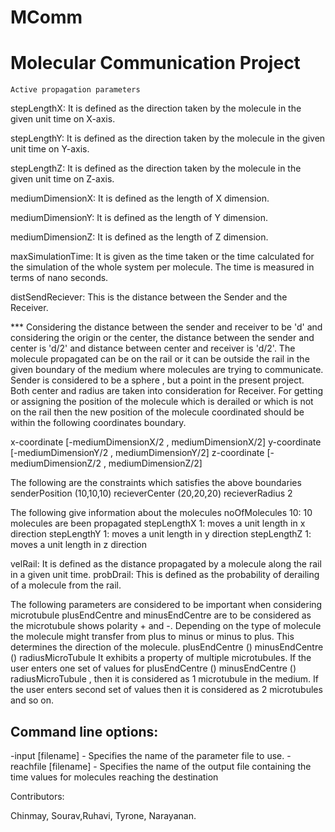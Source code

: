 MComm
=====

Molecular Communication Project
================================

	Active propagation parameters

stepLengthX: It is defined as the direction taken by the molecule in the given unit time on X-axis.
 
stepLengthY: It is defined as the direction taken by the molecule in the given unit time on Y-axis.
 
stepLengthZ: It is defined as the direction taken by the molecule in the given unit time on Z-axis.
  
mediumDimensionX: It is defined as the length of X dimension.
	
mediumDimensionY: It is defined as the length of Y dimension.
	
mediumDimensionZ: It is defined as the length of Z dimension.
	
maxSimulationTime: It is given as the time taken or the time calculated for the simulation of the whole system per molecule.
                   The time is measured in terms of nano seconds.
	
distSendReciever: This is the distance between the Sender and the Receiver.
	
*** Considering the distance between the sender and receiver to be 'd' and  considering the origin or the center, the distance between the sender and  
    center is 'd/2' and distance between center and receiver is 'd/2'. The molecule propagated can be on the rail or it can be outside the rail in the 
    given boundary of the medium where molecules are trying to communicate.
    Sender is considered to be a sphere , but a point in the present project.
    Both center and radius are taken into consideration for Receiver.
    For getting or assigning the position of the molecule which is derailed or which is not on the rail then the new position of the molecule coordinated
    should be within the following coordinates boundary.
    
  x-coordinate [-mediumDimensionX/2 , mediumDimensionX/2]
  y-coordinate [-mediumDimensionY/2 , mediumDimensionY/2]
  z-coordinate [-mediumDimensionZ/2 , mediumDimensionZ/2]
  
  The following are the constraints which satisfies the above boundaries
  senderPosition (10,10,10)
  recieverCenter (20,20,20)
  recieverRadius 2

The following give information about the molecules
noOfMolecules 10: 10 molecules are been propagated
stepLengthX 1: moves a unit length in x direction 
stepLengthY 1: moves a unit length in y direction 
stepLengthZ 1: moves a unit length in z direction 

velRail: It is defined as the distance propagated by a molecule along the rail in a given unit time.
probDrail: This is defined as the probability of derailing of a molecule from the rail.

The following parameters are considered to be important when considering microtubule
plusEndCentre and minusEndCentre are to be considered as the microtubule shows polarity + and -. Depending on the type of molecule the molecule might 
transfer from plus to minus or minus to plus. This determines the direction of the molecule.
plusEndCentre ()
minusEndCentre ()
radiusMicroTubule 
It exhibits a property of multiple microtubules.
If the user enters one set of values for plusEndCentre () minusEndCentre () radiusMicroTubule , then it is considered as 1 microtubule in the medium.
If the user enters second set of values then it is considered as 2 microtubules and so on.

Command line options:
---------------------

-input [filename] - Specifies the name of the parameter file to use.
-reachfile [filename] - Specifies the name of the output file containing the time values for molecules reaching the destination

















Contributors:

Chinmay, Sourav,Ruhavi, Tyrone, Narayanan.
